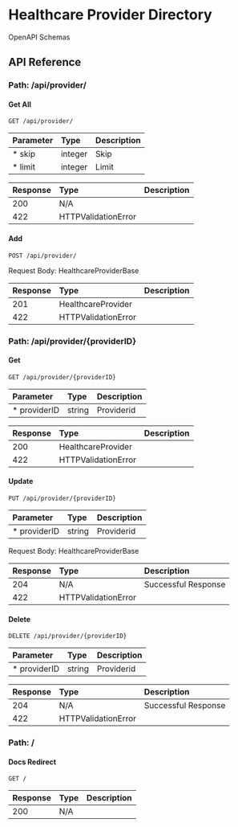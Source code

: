 # Healthcare Provider Directory 
OpenAPI Schemas 

## API Reference  

### Path: /api/provider/  

#### Get All 

```http 
GET /api/provider/
```

| Parameter | Type | Description |
| :--------  | :--------  | :--------  |
| * skip | integer | Skip | 
| * limit | integer | Limit | 


| Response | Type | Description |
| :--------  | :--------  | :--------  |
| 200 | N/A |  | Successful Response | 
| 422 | HTTPValidationError |  | Validation Error | 


#### Add 

```http 
POST /api/provider/
```

Request Body: HealthcareProviderBase 


| Response | Type | Description |
| :--------  | :--------  | :--------  |
| 201 | HealthcareProvider |  | Successful Response | 
| 422 | HTTPValidationError |  | Validation Error | 


### Path: /api/provider/{providerID}  

#### Get 

```http 
GET /api/provider/{providerID}
```

| Parameter | Type | Description |
| :--------  | :--------  | :--------  |
| * providerID | string | Providerid | 


| Response | Type | Description |
| :--------  | :--------  | :--------  |
| 200 | HealthcareProvider |  | Successful Response | 
| 422 | HTTPValidationError |  | Validation Error | 


#### Update 

```http 
PUT /api/provider/{providerID}
```

| Parameter | Type | Description |
| :--------  | :--------  | :--------  |
| * providerID | string | Providerid | 


Request Body: HealthcareProviderBase 


| Response | Type | Description |
| :--------  | :--------  | :--------  |
| 204 | N/A | Successful Response | 
| 422 | HTTPValidationError |  | Validation Error | 


#### Delete 

```http 
DELETE /api/provider/{providerID}
```

| Parameter | Type | Description |
| :--------  | :--------  | :--------  |
| * providerID | string | Providerid | 


| Response | Type | Description |
| :--------  | :--------  | :--------  |
| 204 | N/A | Successful Response | 
| 422 | HTTPValidationError |  | Validation Error | 


### Path: /  

#### Docs Redirect 

```http 
GET /
```

| Response | Type | Description |
| :--------  | :--------  | :--------  |
| 200 | N/A |  | Successful Response | 



